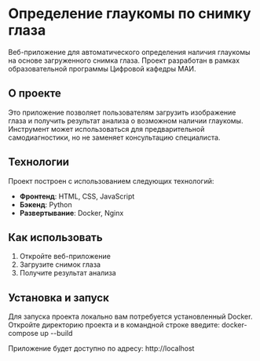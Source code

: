 # Определение глаукомы по снимку глаза

Веб-приложение для автоматического определения наличия глаукомы на основе загруженного снимка глаза. Проект разработан в рамках образовательной программы Цифровой кафедры МАИ.

## О проекте

Это приложение позволяет пользователям загрузить изображение глаза и получить результат анализа о возможном наличии глаукомы. Инструмент может использоваться для предварительной самодиагностики, но не заменяет консультацию специалиста.

## Технологии

Проект построен с использованием следующих технологий:

- **Фронтенд**: HTML, CSS, JavaScript
- **Бэкенд**: Python
- **Развертывание**: Docker, Nginx

## Как использовать

1. Откройте веб-приложение
2. Загрузите снимок глаза
3. Получите результат анализа

## Установка и запуск

Для запуска проекта локально вам потребуется установленный Docker.
Откройте  директорию проекта и в командной строке введите: docker-compose up --build

Приложение будет доступно по адресу: http://localhost

